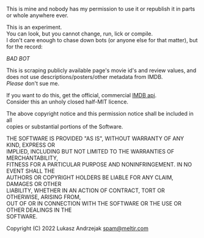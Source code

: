 This is mine and nobody has my permission to use it or republish it in parts or whole anywhere ever.  

This is an experiment.  
You can look, but you cannot change, run, lick or compile.    
I don't care enough to chase down bots (or anyone else for that matter), but for the record: 

*BAD BOT*  

This is scraping publicly available page's movie id's and review values, and does not use descriptions/posters/other metadata from IMDB.    
_Please_ don't sue me.  
  
If you want to do this, get the official, commercial [IMDB api](https://developer.imdb.com/).  
Consider this an unholy closed half-MIT licence.  

The above copyright notice and this permission notice shall be included in all  
copies or substantial portions of the Software.  

THE SOFTWARE IS PROVIDED "AS IS", WITHOUT WARRANTY OF ANY KIND, EXPRESS OR  
IMPLIED, INCLUDING BUT NOT LIMITED TO THE WARRANTIES OF MERCHANTABILITY,  
FITNESS FOR A PARTICULAR PURPOSE AND NONINFRINGEMENT. IN NO EVENT SHALL THE  
AUTHORS OR COPYRIGHT HOLDERS BE LIABLE FOR ANY CLAIM, DAMAGES OR OTHER  
LIABILITY, WHETHER IN AN ACTION OF CONTRACT, TORT OR OTHERWISE, ARISING FROM,  
OUT OF OR IN CONNECTION WITH THE SOFTWARE OR THE USE OR OTHER DEALINGS IN THE  
SOFTWARE.  
  
Copyright (C) 2022 Lukasz Andrzejak <spam@meltir.com>  
